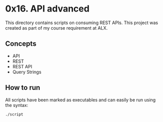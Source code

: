 # 0x16. API advanced
This directory contains scripts on consuming REST APIs. This project was created as part of my course requirement at ALX.

## Concepts
* API
* REST
* REST API
* Query Strings

## How to run
All scripts have been marked as executables and can easily be run using the syntax:

`./script`
